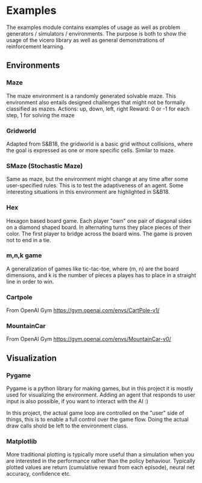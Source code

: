 # Examples
The examples module contains examples of usage as well as
problem generators / simulators / environments.
The purpose is both to show the usage of the vicero library
as well as general demonstrations of reinforcement learning.

## Environments

### Maze
The maze environment is a randomly generated solvable maze.
This environment also entails designed challenges that might
not be formally classified as mazes.
Actions: up, down, left, right
Reward: 0 or -1 for each step, 1 for solving the maze

### Gridworld
Adapted from S&B18, the gridworld is a basic grid without
collisions, where the goal is expressed as one or more 
specific cells.
Similar to maze.

### SMaze (Stochastic Maze)
Same as maze, but the environment might change at any time
after some user-specified rules. This is to test the 
adaptiveness of an agent. Some interesting situations
in this environment are highlighted in S&B18.

### Hex
Hexagon based board game. Each player "own" one pair of 
diagonal sides on a diamond shaped board. In alternating
turns they place pieces of their color. The first player
to bridge across the board wins. The game is proven not
to end in a tie.

### m,n,k game
A generalization of games like tic-tac-toe, where
(m, n) are the board dimensions, and k is the number of
pieces a playes has to place in a straight line in order
to win.

### Cartpole
From OpenAI Gym
https://gym.openai.com/envs/CartPole-v1/

### MountainCar
From OpenAI Gym
https://gym.openai.com/envs/MountainCar-v0/

## Visualization

### Pygame
Pygame is a python library for making games, but in this
project it is mostly used for visualizing the environment.
Adding an agent that responds to user input is also
possible, if you want to interact with the AI :)

In this project, the actual game loop are controlled on
the "user" side of things, this is to enable a full control
over the game flow. Doing the actual draw calls shold be 
left to the environment class.

### Matplotlib
More traditional plotting is typically more useful than a
simulation when you are interested in the performance rather 
than the policy behaviour. Typically plotted values are 
return (cumulative reward from each episode), neural net
accuracy, confidence etc.